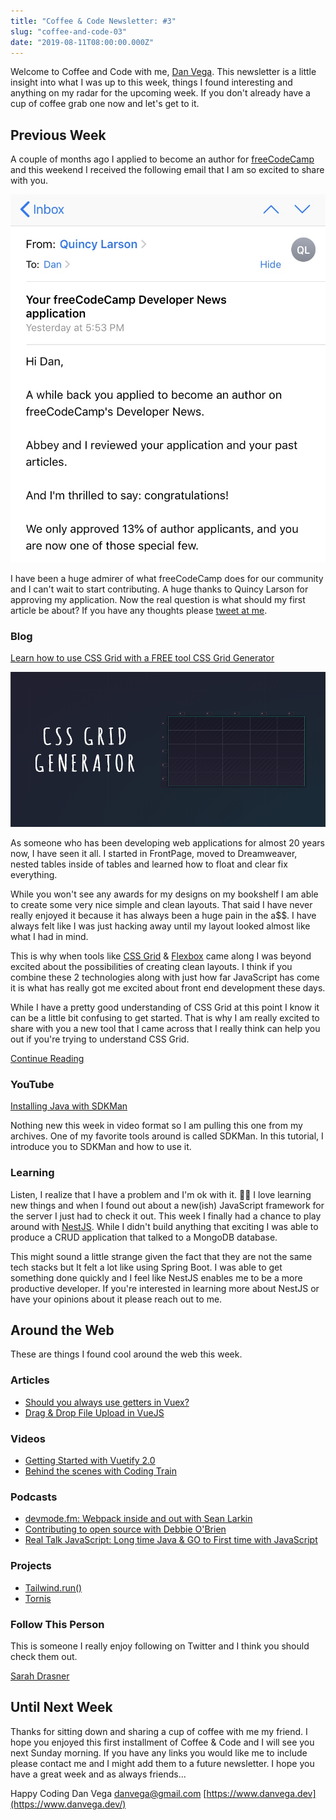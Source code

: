 ```yaml
---
title: "Coffee & Code Newsletter: #3"
slug: "coffee-and-code-03"
date: "2019-08-11T08:00:00.000Z"
---
```


Welcome to Coffee and Code with me, [Dan Vega](https://www.danvega.dev/). This newsletter is a little insight into what I was up to this week, things I found interesting and anything on my radar for the upcoming week. If you don't already have a cup of coffee grab one now and let's get to it.

## Previous Week

A couple of months ago I applied to become an author for [freeCodeCamp](https://www.freecodecamp.org/news/) and this weekend I received the following email that I am so excited to share with you.

![](freecodecamp-email.jpeg)

I have been a huge admirer of what freeCodeCamp does for our community and I can't wait to start contributing. A huge thanks to Quincy Larson for approving my application. Now the real question is what should my first article be about? If you have any thoughts please [tweet at me](https://twitter.com/therealdanvega).

### Blog

[Learn how to use CSS Grid with a FREE tool CSS Grid Generator](https://www.danvega.dev/blog/2019/08/08/css-grid-generator)

![](css-grid-generator-cover.png)

As someone who has been developing web applications for almost 20 years now, I have seen it all. I started in FrontPage, moved to Dreamweaver, nested tables inside of tables and learned how to float and clear fix everything.

While you won't see any awards for my designs on my bookshelf I am able to create some very nice simple and clean layouts. That said I have never really enjoyed it because it has always been a huge pain in the a\$\$. I have always felt like I was just hacking away until my layout looked almost like what I had in mind.

This is why when tools like [CSS Grid](https://css-tricks.com/snippets/css/complete-guide-grid/) & [Flexbox](https://css-tricks.com/snippets/css/a-guide-to-flexbox/) came along I was beyond excited about the possibilities of creating clean layouts. I think if you combine these 2 technologies along with just how far JavaScript has come it is what has really got me excited about front end development these days.

While I have a pretty good understanding of CSS Grid at this point I know it can be a little bit confusing to get started. That is why I am really excited to share with you a new tool that I came across that I really think can help you out if you're trying to understand CSS Grid.

[Continue Reading](https://www.danvega.dev/blog/2019/08/08/css-grid-generator)

### YouTube

[Installing Java with SDKMan](https://www.youtube.com/watch?v=3vO8FTNyHww)

Nothing new this week in video format so I am pulling this one from my archives. One of my favorite tools around is called SDKMan. In this tutorial, I introduce you to SDKMan and how to use it.

### Learning

Listen, I realize that I have a problem and I'm ok with it. 🤷‍♂️ I love learning new things and when I found out about a new(ish) JavaScript framework for the server I just had to check it out. This week I finally had a chance to play around with [NestJS](https://nestjs.com/). While I didn't build anything that exciting I was able to produce a CRUD application that talked to a MongoDB database.

This might sound a little strange given the fact that they are not the same tech stacks but It felt a lot like using Spring Boot. I was able to get something done quickly and I feel like NestJS enables me to be a more productive developer. If you're interested in learning more about NestJS or have your opinions about it please reach out to me.

## Around the Web

These are things I found cool around the web this week.

### Articles

- [Should you always use getters in Vuex?](https://dev.to/firstclown/should-you-always-use-getters-in-vuex-4p0c)
- [Drag & Drop File Upload in VueJS](https://dev.to/raymondcamden/drag-and-drop-file-upload-in-vue-js-11kd)

### Videos

- [Getting Started with Vuetify 2.0](https://www.youtube.com/watch?v=TFmYL75RleM&list=WL&index=17&t=0s)
- [Behind the scenes with Coding Train](https://www.youtube.com/watch?v=sqkwHUyV-YY)

### Podcasts

- [devmode.fm: Webpack inside and out with Sean Larkin](https://devmode.fm/episodes/webpack-inside-out-with-sean-larkin)
- [Contributing to open source with Debbie O'Brien](https://devchat.tv/views-on-vue/vov-073-contributing-to-open-source-with-debbie-obrien/)
- [Real Talk JavaScript: Long time Java & GO to First time with JavaScript](https://realtalkjavascript.simplecast.fm/71af117a)

### Projects

- [Tailwind.run()](https://tailwind.run/)
- [Tornis](https://tornis.robbowen.digital/)

### Follow This Person

This is someone I really enjoy following on Twitter and I think you should check them out.

[Sarah Drasner](https://twitter.com/sarah_edo)

## Until Next Week

Thanks for sitting down and sharing a cup of coffee with me my friend. I hope you enjoyed this first installment of Coffee & Code and I will see you next Sunday morning. If you have any links you would like me to include please contact me and I might add them to a future newsletter. I hope you have a great week and as always friends...

Happy Coding
Dan Vega
danvega@gmail.com
[https://www.danvega.dev](https://www.danvega.dev/)
